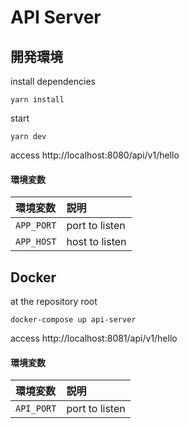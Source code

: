 # API Server

## 開発環境

install dependencies

```
yarn install
```

start

```
yarn dev
```

access http://localhost:8080/api/v1/hello

#### 環境変数

|環境変数|説明|
|:--|:--|
|`APP_PORT`|port to listen|
|`APP_HOST`|host to listen|

## Docker

at the repository root

```
docker-compose up api-server
```

access http://localhost:8081/api/v1/hello

#### 環境変数

|環境変数|説明|
|:--|:--|
|`API_PORT`|port to listen|
